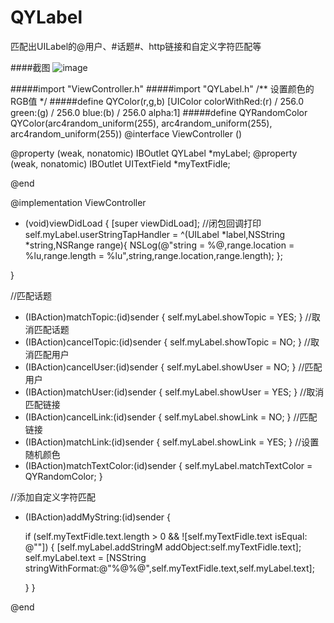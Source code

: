 # QYLabel
匹配出UILabel的@用户、#话题#、http链接和自定义字符匹配等

####截图
![image](https://github.com/aa31140105/QYLabel/raw/master/Screenshot/2CB93FEA-DB6E-47A4-8A9C-BE027DB3466E.png)

#####import "ViewController.h"
#####import "QYLabel.h"
/** 设置颜色的RGB值 */
#####define QYColor(r,g,b) [UIColor colorWithRed:(r) / 256.0 green:(g) / 256.0 blue:(b) / 256.0 alpha:1]
#####define QYRandomColor QYColor(arc4random_uniform(255), arc4random_uniform(255), arc4random_uniform(255))
@interface ViewController ()

@property (weak, nonatomic) IBOutlet QYLabel *myLabel;
@property (weak, nonatomic) IBOutlet UITextField *myTextFidle;


@end

@implementation ViewController

- (void)viewDidLoad {
    [super viewDidLoad];
    //闭包回调打印 
    self.myLabel.userStringTapHandler = ^(UILabel *label,NSString *string,NSRange range){
        NSLog(@"string = %@,range.location = %lu,range.length = %lu",string,range.location,range.length);
    }; 

}

//匹配话题
- (IBAction)matchTopic:(id)sender {
    self.myLabel.showTopic = YES;
}
//取消匹配话题
- (IBAction)cancelTopic:(id)sender {
    self.myLabel.showTopic = NO;
}
//取消匹配用户
- (IBAction)cancelUser:(id)sender {
    self.myLabel.showUser = NO;
}
//匹配用户
- (IBAction)matchUser:(id)sender {
    self.myLabel.showUser = YES;
}
//取消匹配链接
- (IBAction)cancelLink:(id)sender {
    self.myLabel.showLink = NO;
}
//匹配链接
- (IBAction)matchLink:(id)sender {
    self.myLabel.showLink = YES;
}
//设置随机颜色
- (IBAction)matchTextColor:(id)sender {
    self.myLabel.matchTextColor = QYRandomColor;
}


//添加自定义字符匹配
- (IBAction)addMyString:(id)sender {
    
    if (self.myTextFidle.text.length > 0 && ![self.myTextFidle.text isEqual: @""]) {
        [self.myLabel.addStringM addObject:self.myTextFidle.text];
        self.myLabel.text = [NSString stringWithFormat:@"%@%@",self.myTextFidle.text,self.myLabel.text];
        
    }
}

@end
